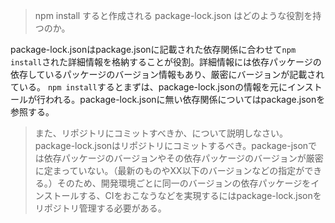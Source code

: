 > npm install すると作成される package-lock.json はどのような役割を持つのか。

package-lock.jsonはpackage.jsonに記載された依存関係に合わせて`npm install`された詳細情報を格納することが役割。詳細情報には依存パッケージの依存しているパッケージのバージョン情報もあり、厳密にバージョンが記載されている。
`npm install`するとまずは、package-lock.jsonの情報を元にインストールが行われる。package-lock.jsonに無い依存関係についてはpackage.jsonを参照する。

> また、リポジトリにコミットすべきか、について説明しなさい。
package-lock.jsonはリポジトリにコミットするべき。package-jsonでは依存パッケージのバージョンやその依存パッケージのバージョンが厳密に定まっていない。（最新のものやXX以下のバージョンなどの指定ができる。）そのため、開発環境ごとに同一のバージョンの依存パッケージをインストールする、CIをおこなうなどを実現するにはpackage-lock.jsonをリポジトリ管理する必要がある。